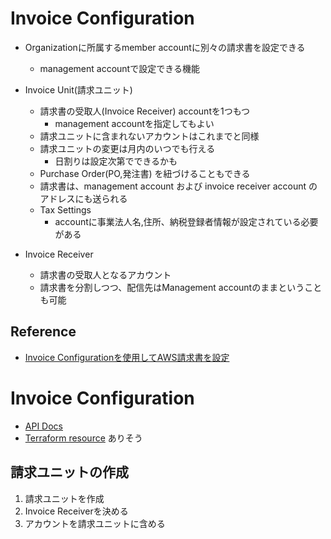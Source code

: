 # Invoice Configuration

* Organizationに所属するmember accountに別々の請求書を設定できる
  * management accountで設定できる機能

* Invoice Unit(請求ユニット)
  * 請求書の受取人(Invoice Receiver) accountを1つもつ
    * management accountを指定してもよい
  * 請求ユニットに含まれないアカウントはこれまでと同様
  * 請求ユニットの変更は月内のいつでも行える
    * 日割りは設定次第でできるかも
  * Purchase Order(PO,発注書) を紐づけることもできる
  * 請求書は、management account および invoice receiver account のアドレスにも送られる
  * Tax Settings
    * accountに事業法人名,住所、納税登録者情報が設定されている必要がある

* Invoice Receiver
  * 請求書の受取人となるアカウント
  * 請求書を分割しつつ、配信先はManagement accountのままということも可能

## Reference

* [Invoice Configurationを使用してAWS請求書を設定](https://aws.amazon.com/jp/blogs/news/configuring-your-aws-invoices-using-invoice-configuration/)

# Invoice Configuration



* [API Docs](https://docs.aws.amazon.com/aws-cost-management/latest/APIReference/API_Operations_AWS_Invoicing.html)
* [Terraform resource](https://registry.terraform.io/providers/hashicorp/awscc/latest/docs/resources/invoicing_invoice_unit) ありそう


## 請求ユニットの作成

1. 請求ユニットを作成
1. Invoice Receiverを決める
1. アカウントを請求ユニットに含める
